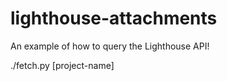 lighthouse-attachments
======================

An example of how to query the Lighthouse API!

./fetch.py [project-name]
